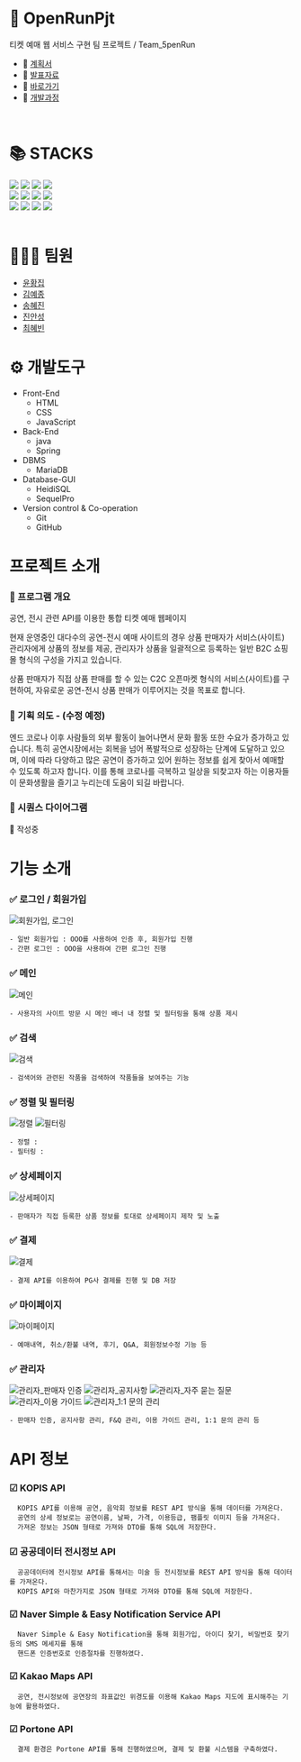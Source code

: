 

# 🎫 OpenRunPjt
티켓 예매 웹 서비스 구현 팀 프로젝트 / Team_5penRun

+ 📄 [계획서](작성중)
+ 🚧 [발표자료](작성중)
+ 🚧 [바로가기](작성중)
+ 🚧 [개발과정](작성중)
<br>

# 📚 STACKS
<div> 
  <img src="https://img.shields.io/badge/java-007396?style=for-the-badge&logo=java&logoColor=white">
  <img src="https://img.shields.io/badge/spring-6DB33F?style=for-the-badge&logo=spring&logoColor=white">
  <img src="https://img.shields.io/badge/eclipse-2C2255?style=for-the-badge&logo=eclipseide&logoColor=white">
  <img src="https://img.shields.io/badge/apache tomcat-F8DC75?style=for-the-badge&logo=apachetomcat&logoColor=white">
  <br>
  
  <img src="https://img.shields.io/badge/html5-E34F26?style=for-the-badge&logo=html5&logoColor=white"> 
  <img src="https://img.shields.io/badge/css-1572B6?style=for-the-badge&logo=css3&logoColor=white"> 
  <img src="https://img.shields.io/badge/javascript-F7DF1E?style=for-the-badge&logo=javascript&logoColor=black"> 
  <img src="https://img.shields.io/badge/jquery-0769AD?style=for-the-badge&logo=jquery&logoColor=white">
  <br>
  
  <img src="https://img.shields.io/badge/mysql-4479A1?style=for-the-badge&logo=mysql&logoColor=white"> 
  <img src="https://img.shields.io/badge/mariaDB-003545?style=for-the-badge&logo=mariaDB&logoColor=white">   
  <img src="https://img.shields.io/badge/github-181717?style=for-the-badge&logo=github&logoColor=white">
  <img src="https://img.shields.io/badge/git-F05032?style=for-the-badge&logo=git&logoColor=white">
</div>
<br>

# 👨🏻‍💻 팀원
+ [윤황집](작성중)
+ [김예종](작성중)
+ [송혜진](작성중)
+ [진안성](작성중)
+ [최혜빈](작성중)

# ⚙️ 개발도구
+ Front-End
  + HTML
  + CSS
  + JavaScript
+ Back-End
  + java
  + Spring
+ DBMS
  + MariaDB
+ Database-GUI
  + HeidiSQL
  + SequelPro
+ Version control & Co-operation
  + Git
  + GitHub

# 프로젝트 소개
  ### 📌 프로그램 개요
  공연, 전시 관련 API를 이용한 통합 티켓 예매 웹페이지

  현재 운영중인 대다수의 공연-전시 예매 사이트의 경우 상품 판매자가 서비스(사이트) 관리자에게 상품의 정보를 제공, 관리자가 상품을 일괄적으로 등록하는 일반 B2C 쇼핑몰 형식의 구성을 가지고 있습니다.
  
  상품 판매자가 직접 상품 판매를 할 수 있는 C2C 오픈마켓 형식의 서비스(사이트)를 구현하여, 자유로운 공연-전시 상품 판매가 이루어지는 것을 목표로 합니다.

  ### 📌 기획 의도 - (수정 예정)

  엔드 코로나 이후 사람들의 외부 활동이 늘어나면서 문화 활동 또한 수요가 증가하고 있습니다.
  특히 공연시장에서는 회복을 넘어 폭발적으로 성장하는 단계에 도달하고 있으며, 이에 따라 다양하고 많은 공연이 증가하고 있어 원하는 정보를 쉽게 찾아서 예매할 수 있도록 하고자 합니다.
  이를 통해 코로나를 극복하고 일상을 되찾고자 하는 이용자들이 문화생활을 즐기고 누리는데 도움이 되길 바랍니다.

  ### 📌 시퀀스 다이어그램
  🚧 작성중

# 기능 소개
  ### ✅ 로그인 / 회원가입

  ![회원가입, 로그인](작성중)

  ```
  - 일반 회원가입 : OOO를 사용하여 인증 후, 회원가입 진행
  - 간편 로그인 : OOO을 사용하여 간편 로그인 진행
  ```

  ### ✅ 메인

  ![메인](작성중)

  ```
  - 사용자의 사이트 방문 시 메인 배너 내 정렬 및 필터링을 통해 상품 제시
  ```

  ### ✅ 검색

  ![검색](작성중)

  ```
  - 검색어와 관련된 작품을 검색하여 작품들을 보여주는 기능
  ```

  ### ✅ 정렬 및 필터링

  ![정렬](작성중)
  ![필터링](작성중)

  ```
  - 정렬 : 
  - 필터링 : 
  ```

  ### ✅ 상세페이지

  ![상세페이지](작성중)

  ```
  - 판매자가 직접 등록한 상품 정보를 토대로 상세페이지 제작 및 노출
  ```

  ### ✅ 결제

  ![결제](작성중)

  ```
  - 결제 API를 이용하여 PG사 결제를 진행 및 DB 저장
  ```

  ### ✅ 마이페이지

  ![마이페이지](작성중)

  ```
  - 예매내역, 취소/환불 내역, 후기, Q&A, 회원정보수정 기능 등
  ```

  ### ✅ 관리자

  ![관리자_판매자 인증](작성중)
  ![관리자_공지사항](작성중)
  ![관리자_자주 묻는 질문](작성중)
  ![관리자_이용 가이드](작성중)
  ![관리자_1:1 문의 관리](작성중)

  ```
  - 판매자 인증, 공지사항 관리, F&Q 관리, 이용 가이드 관리, 1:1 문의 관리 등
  ```  

# API 정보

   ### ☑ KOPIS API
   
      KOPIS API를 이용해 공연, 음악회 정보를 REST API 방식을 통해 데이터를 가져온다.
      공연의 상세 정보로는 공연이름, 날짜, 가격, 이용등급, 팸플릿 이미지 등을 가져온다.
      가져온 정보는 JSON 형태로 가져와 DTO를 통해 SQL에 저장한다.
         
   ### ☑ 공공데이터 전시정보 API
   
      공공데이터에 전시정보 API를 통해서는 미술 등 전시정보를 REST API 방식을 통해 데이터를 가져온다.
      KOPIS API와 마찬가지로 JSON 형태로 가져와 DTO를 통해 SQL에 저장한다.
      
   ### ☑ Naver Simple & Easy Notification Service API

      Naver Simple & Easy Notification을 통해 회원가입, 아이디 찾기, 비밀번호 찾기 등의 SMS 메세지를 통해
      핸드폰 인증번호로 인증절차를 진행하였다.
      
   ### ☑ Kakao Maps API

      공연, 전시정보에 공연장의 좌표값인 위경도를 이용해 Kakao Maps 지도에 표시해주는 기능에 활용하였다.
        
   ### ☑ Portone API

      결제 환경은 Portone API를 통해 진행하였으며, 결제 및 환불 시스템을 구축하였다.
